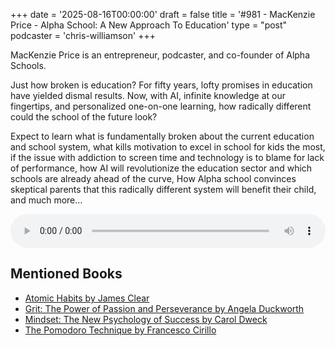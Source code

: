 +++
date = '2025-08-16T00:00:00'
draft = false
title = '#981 - MacKenzie Price - Alpha School: A New Approach To Education'
type = "post"
podcaster = 'chris-williamson'
+++

MacKenzie Price is an entrepreneur, podcaster, and co-founder of Alpha Schools. 

Just how broken is education? For fifty years, lofty promises in education have yielded dismal results. Now, with AI, infinite knowledge at our fingertips, and personalized one-on-one learning, how radically different could the school of the future look?

Expect to learn what is fundamentally broken about the current education and school system, what kills motivation to excel in school for kids the most, if the issue with addiction to screen time and technology is to blame for lack of performance, how AI will revolutionize the education sector and which schools are already ahead of the curve, How Alpha school convinces skeptical parents that this radically different system will benefit their child, and much more…

<audio controls style="width: 100%; max-width: 800px;">
  <source src="https://pdst.fm/e/chrt.fm/track/G454/prfx.byspotify.com/e/traffic.megaphone.fm/SIXMSB6888001790.mp3?updated=1755120827" type="audio/mpeg">
  Your browser does not support the audio element.
</audio>

## Mentioned Books

- [Atomic Habits by James Clear](https://www.amazon.com/s?k=Atomic+Habits+by+James+Clear&tag=podcaststoboo-20)
- [Grit: The Power of Passion and Perseverance by Angela Duckworth](https://www.amazon.com/s?k=Grit:+The+Power+of+Passion+and+Perseverance+by+Angela+Duckworth&tag=podcaststoboo-20)
- [Mindset: The New Psychology of Success by Carol Dweck](https://www.amazon.com/s?k=Mindset:+The+New+Psychology+of+Success+by+Carol+Dweck&tag=podcaststoboo-20)
- [The Pomodoro Technique by Francesco Cirillo](https://www.amazon.com/s?k=The+Pomodoro+Technique+by+Francesco+Cirillo&tag=podcaststoboo-20)